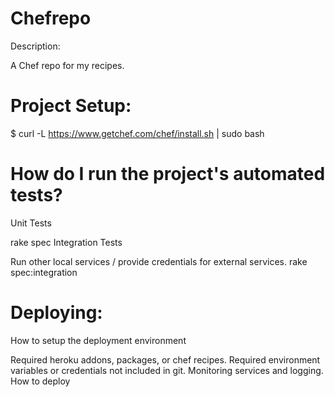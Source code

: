 Chefrepo
===========
Description: 

A Chef repo for my recipes.

Project Setup:
=================

$ curl -L https://www.getchef.com/chef/install.sh | sudo bash


How do I run the project's automated tests?
===========================================
Unit Tests

rake spec
Integration Tests

Run other local services / provide credentials for external services.
rake spec:integration

Deploying:
============

How to setup the deployment environment

Required heroku addons, packages, or chef recipes.
Required environment variables or credentials not included in git.
Monitoring services and logging.
How to deploy

